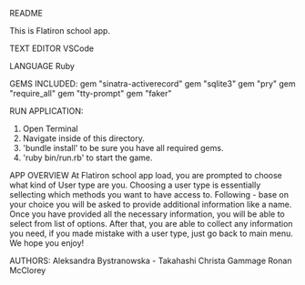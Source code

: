 README

This is Flatiron school app.

TEXT EDITOR
VSCode

LANGUAGE
Ruby

GEMS INCLUDED:
gem "sinatra-activerecord"
gem "sqlite3"
gem "pry"
gem "require_all"
gem "tty-prompt"
gem "faker"

RUN APPLICATION:
1. Open Terminal
2. Navigate inside of this directory.
3. 'bundle install' to be sure you have all required gems.
4. 'ruby bin/run.rb' to start the game.

APP OVERVIEW
At Flatiron school app load, you are prompted to choose what kind of User type are you.
Choosing a user type is essentially sellecting which methods you want to have access to. 
Following - base on your choice you will be asked to provide additional information like a name.
Once you have provided all the necessary information, you will be able to select from list of options.
After that, you are able to collect any information you need, if you made mistake with a user type, just go back to main menu.
We hope you enjoy!

AUTHORS:
Aleksandra Bystranowska - Takahashi
Christa Gammage
Ronan McClorey